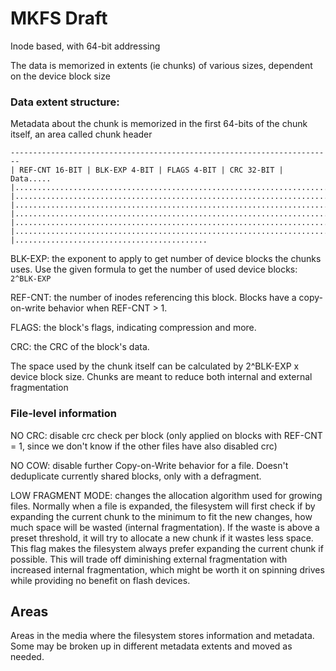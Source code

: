 # MKFS Draft

Inode based, with 64-bit addressing

The data is memorized in extents (ie chunks) of various sizes, dependent on the device block size

### Data extent structure:

Metadata about the chunk is memorized in the first 64-bits of the chunk itself, an area called chunk header

```
------------------------------------------------------------------------
| REF-CNT 16-BIT | BLK-EXP 4-BIT | FLAGS 4-BIT | CRC 32-BIT | Data.....
|.......................................................................
|.......................................................................
|.......................................................................
|.......................................................................
|.......................................................................
|.......................................................................
|...........................................
```

BLK-EXP: the exponent to apply to get number of device blocks the chunks uses. Use the given formula to get the number of used device blocks: `2^BLK-EXP`

REF-CNT: the number of inodes referencing this block. Blocks have a copy-on-write behavior when REF-CNT > 1.

FLAGS: the block's flags, indicating compression and more.

CRC: the CRC of the block's data.

The space used by the chunk itself can be calculated by 2^BLK-EXP x device block size.
Chunks are meant to reduce both internal and external fragmentation

### File-level information

NO CRC: disable crc check per block (only applied on blocks with REF-CNT = 1, since we don't know if the other files have also disabled crc)

NO COW: disable further Copy-on-Write behavior for a file. Doesn't deduplicate currently shared blocks, only with a defragment.

LOW FRAGMENT MODE: changes the allocation algorithm used for growing files.
Normally when a file is expanded, the filesystem will first check if by expanding the current chunk to the minimum to fit the new changes, how much space will be wasted (internal fragmentation). If the waste is above a preset threshold, it will try to allocate a new chunk if it wastes less space.
This flag makes the filesystem always prefer expanding the current chunk if possible.
This will trade off diminishing external fragmentation with increased internal fragmentation, which might be worth it on spinning drives while providing no benefit on flash devices.

## Areas

Areas in the media where the filesystem stores information and metadata. Some may be broken up in different metadata extents and moved as needed.
